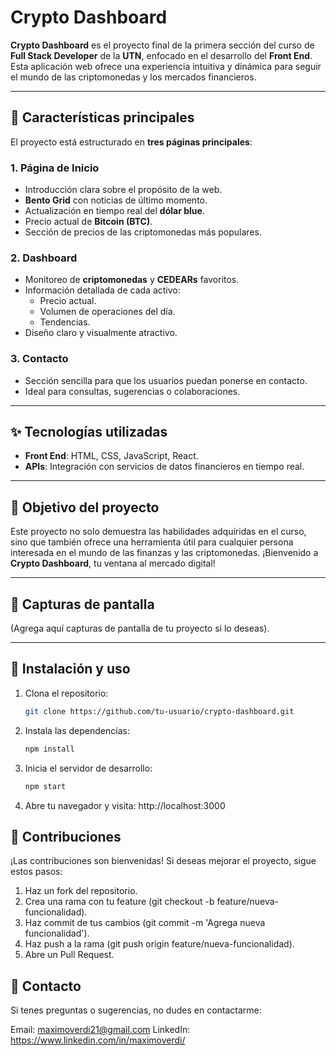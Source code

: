 # Crypto Dashboard

**Crypto Dashboard** es el proyecto final de la primera sección del curso de **Full Stack Developer** de la **UTN**, enfocado en el desarrollo del **Front End**. Esta aplicación web ofrece una experiencia intuitiva y dinámica para seguir el mundo de las criptomonedas y los mercados financieros.

---

## 🚀 Características principales

El proyecto está estructurado en **tres páginas principales**:

### 1. **Página de Inicio**
   - Introducción clara sobre el propósito de la web.
   - **Bento Grid** con noticias de último momento.
   - Actualización en tiempo real del **dólar blue**.
   - Precio actual de **Bitcoin (BTC)**.
   - Sección de precios de las criptomonedas más populares.

### 2. **Dashboard**
   - Monitoreo de **criptomonedas** y **CEDEARs** favoritos.
   - Información detallada de cada activo:
     - Precio actual.
     - Volumen de operaciones del día.
     - Tendencias.
   - Diseño claro y visualmente atractivo.

### 3. **Contacto**
   - Sección sencilla para que los usuarios puedan ponerse en contacto.
   - Ideal para consultas, sugerencias o colaboraciones.

---

## ✨ Tecnologías utilizadas

- **Front End**: HTML, CSS, JavaScript, React.
- **APIs**: Integración con servicios de datos financieros en tiempo real.

---

## 🎯 Objetivo del proyecto

Este proyecto no solo demuestra las habilidades adquiridas en el curso, sino que también ofrece una herramienta útil para cualquier persona interesada en el mundo de las finanzas y las criptomonedas. ¡Bienvenido a **Crypto Dashboard**, tu ventana al mercado digital!

---

## 📸 Capturas de pantalla

(Agrega aquí capturas de pantalla de tu proyecto si lo deseas).

---

## 🔧 Instalación y uso

1. Clona el repositorio:
   ```bash
   git clone https://github.com/tu-usuario/crypto-dashboard.git
2. Instala las dependencias:
   ```bash
   npm install
4. Inicia el servidor de desarrollo:
   ```bash
   npm start
5. Abre tu navegador y visita:
     http://localhost:3000

## 🙌 Contribuciones
¡Las contribuciones son bienvenidas! Si deseas mejorar el proyecto, sigue estos pasos:

1. Haz un fork del repositorio.
2. Crea una rama con tu feature (git checkout -b feature/nueva-funcionalidad).
3. Haz commit de tus cambios (git commit -m 'Agrega nueva funcionalidad').
4. Haz push a la rama (git push origin feature/nueva-funcionalidad).
5. Abre un Pull Request.

## 📧 Contacto
Si tenes preguntas o sugerencias, no dudes en contactarme:

Email: maximoverdi21@gmail.com
LinkedIn: https://www.linkedin.com/in/maximoverdi/
